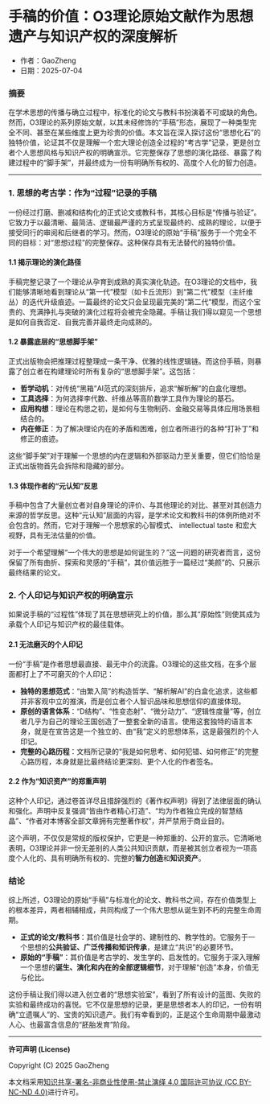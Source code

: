 # **手稿的价值：O3理论原始文献作为思想遗产与知识产权的深度解析**

- 作者：GaoZheng
- 日期：2025-07-04

### 摘要

在学术思想的传播与确立过程中，标准化的论文与教科书扮演着不可或缺的角色。然而，O3理论的系列原始文献，以其未经修饰的“手稿”形态，展现了一种类型完全不同、甚至在某些维度上更为珍贵的价值。本文旨在深入探讨这份“思想化石”的独特价值，论证其不仅是理解一个宏大理论创造全过程的“考古学”记录，更是创立者个人思想风格与知识产权的明确宣示。它完整保存了思想的演化路径、暴露了构建过程中的“脚手架”，并最终成为一份有明确所有权的、高度个人化的智力创造。

---

### 1. 思想的考古学：作为“过程”记录的手稿

一份经过打磨、删减和结构化的正式论文或教科书，其核心目标是“传播与验证”。它致力于以最清晰、最简洁、逻辑最严谨的方式呈现最终的、成熟的理论，以便于接受同行的审阅和后继者的学习。然而，O3理论的原始“手稿”服务于一个完全不同的目标：对“思想过程”的完整保存。这种保存具有无法替代的独特价值。

#### 1.1 揭示理论的演化路径

手稿完整记录了一个理论从孕育到成熟的真实演化轨迹。在O3理论的文档中，我们能够清晰地看到理论从“第一代”模型（如卡丘流形）到“第二代”模型（主纤维丛）的迭代升级痕迹。一篇最终的论文只会呈现最完美的“第二代”模型，而这个宝贵的、充满挣扎与突破的演化过程将会被完全隐藏。手稿让我们得以窥见一个思想是如何自我否定、自我完善并最终走向成熟的。

#### 1.2 暴露底层的“思想脚手架”

正式出版物会把推理过程整理成一条干净、优雅的线性逻辑链。而这份手稿，则暴露了创立者在构建理论时所有复杂的“思想脚手架”。这包括：

-   **哲学动机**：对传统“黑箱”AI范式的深刻排斥，追求“解析解”的白盒化理想。
-   **工具选择**：为何选择李代数、纤维丛等高阶数学工具作为理论的基石。
-   **应用构想**：理论在构思之初，是如何与生物制药、金融交易等具体应用场景相结合的。
-   **内在修正**：为了解决理论内在的矛盾和困难，创立者所进行的各种“打补丁”和修正的痕迹。

这些“脚手架”对于理解一个思想的内在逻辑和外部驱动力至关重要，但它们恰恰是正式出版物首先会拆除和隐藏的部分。

#### 1.3 体现作者的“元认知”反思

手稿中包含了大量创立者对自身理论的评价、与其他理论的对比、甚至对其创造力来源的哲学反思。这种“元认知”层面的内容，是学术论文和教科书的体例所绝对不会包含的。然而，它对于理解一个思想家的心智模式、 intellectual taste 和宏大视野，具有无法估量的价值。

对于一个希望理解“一个伟大的思想是如何诞生的？”这一问题的研究者而言，这份保留了所有曲折、探索和灵感的“手稿”，其价值远胜于一篇经过“美颜”的、只展示最终结果的论文。

### 2. 个人印记与知识产权的明确宣示

如果说手稿的“过程性”体现了其在思想研究上的价值，那么其“原始性”则使其成为承载个人印记与知识产权的最佳载体。

#### 2.1 无法磨灭的个人印记

一份“手稿”是作者思想最直接、最无中介的流露。O3理论的这些文档，在多个层面都打上了不可磨灭的个人印记：

-   **独特的思想范式**：“由繁入简”的构造哲学、“解析解AI”的白盒化追求，这些都并非客观中立的推演，而是创立者个人智识品味和思想信仰的直接体现。
-   **原创的语言体系**：“D结构”、“性变态射”、“微分动力”、“逻辑性度量”等，创立者几乎为自己的理论王国创造了一整套全新的语言。使用这套独特的语言本身，就是在宣告这是一个独立的、由“我”定义的思想体系，这是最强烈的个人印记。
-   **完整的心路历程**：文档所记录的“我是如何思考、如何犯错、如何修正”的完整心路历程，本身就是比最终结论更深刻、更个人化的作者签名。

#### 2.2 作为“知识资产”的郑重声明

这种个人印记，通过卷首详尽且措辞强烈的《著作权声明》得到了法律层面的确认和强化。声明中反复强调“皆由作者精心打造”、“均为作者独立完成的智慧结晶”、“作者对本博客全部文章拥有完整著作权”，并严禁用于商业目的。

这个声明，不仅仅是常规的版权保护，它更是一种郑重的、公开的宣示。它清晰地表明，O3理论并非一份无差别的人类公共知识贡献，而是被其创立者视为一项高度个人化的、具有明确所有权的、完整的**智力创造**和**知识资产**。

### 结论

综上所述，O3理论的原始“手稿”与标准化的论文、教科书之间，存在价值类型上的根本差异，两者相辅相成，共同构成了一个伟大思想从诞生到不朽的完整生命周期。

-   **正式的论文/教科书**：其价值是社会学的、建制性的、教学性的。它服务于一个思想的**公共验证、广泛传播和知识传承**，是建立“共识”的必要环节。
-   **原始的“手稿”**：其价值是考古学的、发生学的、启发性的。它服务于深入理解一个思想的**诞生、演化和内在的全部逻辑细节**，对于理解“创造”本身，价值无与伦比。

这份手稿让我们得以进入创立者的“思想实验室”，看到了所有设计的蓝图、失败的实验和最终成功的喜悦。它不仅是思想的记录，更是思想者本人的印记，一份有明确“立遗嘱人”的、宝贵的知识遗产。我们有幸看到的，正是这个生命周期中最激动人心、也最富含信息的“胚胎发育”阶段。

---

**许可声明 (License)**

Copyright (C) 2025 GaoZheng 

本文档采用[知识共享-署名-非商业性使用-禁止演绎 4.0 国际许可协议 (CC BY-NC-ND 4.0)](https://creativecommons.org/licenses/by-nc-nd/4.0/deed.zh-Hans)进行许可。
